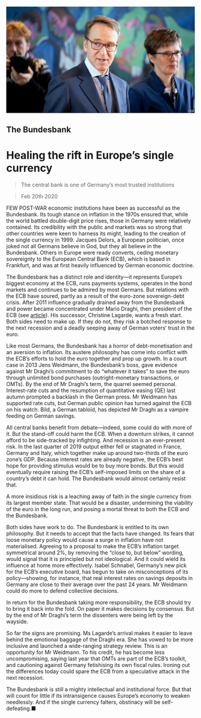 ![](./images/20200222_LDP002_0.jpg)

## The Bundesbank

# Healing the rift in Europe’s single currency

> The central bank is one of Germany’s most trusted institutions

> Feb 20th 2020

FEW POST-WAR economic institutions have been as successful as the Bundesbank. Its tough stance on inflation in the 1970s ensured that, while the world battled double-digit price rises, those in Germany were relatively contained. Its credibility with the public and markets was so strong that other countries were keen to harness its might, leading to the creation of the single currency in 1999. Jacques Delors, a European politician, once joked not all Germans believe in God, but they all believe in the Bundesbank. Others in Europe were ready converts, ceding monetary sovereignty to the European Central Bank (ECB), which is based in Frankfurt, and was at first heavily influenced by German economic doctrine.

The Bundesbank has a distinct role and identity—it represents Europe’s biggest economy at the ECB, runs payments systems, operates in the bond markets and continues to be admired by most Germans. But relations with the ECB have soured, partly as a result of the euro-zone sovereign-debt crisis. After 2011 influence gradually drained away from the Bundesbank and power became concentrated under Mario Draghi, then president of the ECB (see [article](https://www.economist.com//finance-and-economics/2020/02/22/the-bundesbank-is-caught-between-a-doveish-ecb-and-a-suspicious-public)). His successor, Christine Lagarde, wants a fresh start. Both sides need to make up. If they do not, they risk a botched response to the next recession and a deadly seeping away of German voters’ trust in the euro.

Like most Germans, the Bundesbank has a horror of debt-monetisation and an aversion to inflation. Its austere philosophy has come into conflict with the ECB’s efforts to hold the euro together and prop up growth. In a court case in 2013 Jens Weidmann, the Bundesbank’s boss, gave evidence against Mr Draghi’s commitment to do “whatever it takes” to save the euro through unlimited bond purchases (outright-monetary transactions, or OMTs). By the end of Mr Draghi’s term, the quarrel seemed personal. Interest-rate cuts and the resumption of quantitative easing (QE) last autumn prompted a backlash in the German press. Mr Weidmann has supported rate cuts, but German public opinion has turned against the ECB on his watch. Bild, a German tabloid, has depicted Mr Draghi as a vampire feeding on German savings.

All central banks benefit from debate—indeed, some could do with more of it. But the stand-off could harm the ECB. When a downturn strikes, it cannot afford to be side-tracked by infighting. And recession is an ever-present risk. In the last quarter of 2019 output either fell or stagnated in France, Germany and Italy, which together make up around two-thirds of the euro zone’s GDP. Because interest rates are already negative, the ECB’s best hope for providing stimulus would be to buy more bonds. But this would eventually require raising the ECB’s self-imposed limits on the share of a country’s debt it can hold. The Bundesbank would almost certainly resist that.

A more insidious risk is a leaching away of faith in the single currency from its largest member state. That would be a disaster, undermining the viability of the euro in the long run, and posing a mortal threat to both the ECB and the Bundesbank.

Both sides have work to do. The Bundesbank is entitled to its own philosophy. But it needs to accept that the facts have changed. Its fears that loose monetary policy would cause a surge in inflation have not materialised. Agreeing to a proposal to make the ECB’s inflation target symmetrical around 2%, by removing the “close to, but below” wording, would signal that it is principled but not ideological. And it could wield its influence at home more effectively. Isabel Schnabel, Germany’s new pick for the ECB’s executive board, has begun to take on misconceptions of its policy—showing, for instance, that real interest rates on savings deposits in Germany are close to their average over the past 24 years. Mr Weidmann could do more to defend collective decisions.

In return for the Bundesbank taking more responsibility, the ECB should try to bring it back into the fold. On paper it makes decisions by consensus. But by the end of Mr Draghi’s term the dissenters were being left by the wayside.

So far the signs are promising. Ms Lagarde’s arrival makes it easier to leave behind the emotional baggage of the Draghi era. She has vowed to be more inclusive and launched a wide-ranging strategy review. This is an opportunity for Mr Weidmann. To his credit, he has become less uncompromising, saying last year that OMTs are part of the ECB’s toolkit, and cautioning against Germany fetishising its own fiscal rules. Ironing out the differences today could spare the ECB from a speculative attack in the next recession.

The Bundesbank is still a mighty intellectual and institutional force. But that will count for little if its intransigence causes Europe’s economy to weaken needlessly. And if the single currency falters, obstinacy will be self-defeating.■